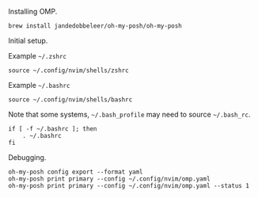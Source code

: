 Installing OMP.

```
brew install jandedobbeleer/oh-my-posh/oh-my-posh
```

Initial setup.

Example `~/.zshrc`

```
source ~/.config/nvim/shells/zshrc
```

Example `~/.bashrc`

```
source ~/.config/nvim/shells/bashrc
```

Note that some systems, `~/.bash_profile` may need to source `~/.bash_rc`.

```
if [ -f ~/.bashrc ]; then
    . ~/.bashrc
fi
```

Debugging.

```
oh-my-posh config export --format yaml
oh-my-posh print primary --config ~/.config/nvim/omp.yaml
oh-my-posh print primary --config ~/.config/nvim/omp.yaml --status 1
```
